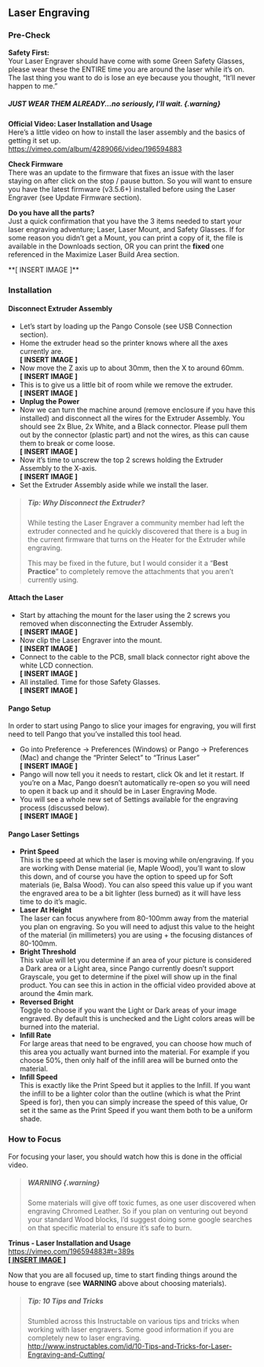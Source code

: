 
## Laser Engraving

### Pre-Check
**Safety First:** <br/>
Your Laser Engraver should have come with some Green Safety Glasses, please wear these the ENTIRE time you are around the laser while it’s on. The last thing you want to do is lose an eye because you thought, “It’ll never happen to me.”

##### JUST WEAR THEM ALREADY...no seriously, I’ll wait. {.warning}

**Official Video: Laser Installation and Usage** <br/>
Here’s a little video on how to install the laser assembly and the basics of getting it set up. <br/>
<https://vimeo.com/album/4289066/video/196594883>

**Check Firmware** <br/>
There was an update to the firmware that fixes an issue with the laser staying on after click on the stop / pause button. So you will want to ensure you have the latest firmware (v3.5.6+)  installed before using the Laser Engraver (see Update Firmware section).

**Do you have all the parts?** <br/>
Just a quick confirmation that you have the 3 items needed to start your laser engraving adventure; Laser, Laser Mount, and Safety Glasses. If for some reason you didn’t get a Mount, you can print a copy of it, the file is available in the Downloads section, OR you can print the **fixed** one referenced in the Maximize Laser Build Area section.

<div>**[ INSERT IMAGE ]**</div>


### Installation
#### Disconnect Extruder Assembly
* Let’s start by loading up the Pango Console (see USB Connection section).
* Home the extruder head so the printer knows where all the axes currently are. <div>**[ INSERT IMAGE ]**</div>
* Now move the Z axis up to about 30mm, then the X to around 60mm. <div>**[ INSERT IMAGE ]**</div>
* This is to give us a little bit of room while we remove the extruder. <div>**[ INSERT IMAGE ]**</div>
* **Unplug the Power**
* Now we can turn the machine around (remove enclosure if you have this installed) and disconnect all the wires for the Extruder Assembly. You should see 2x Blue, 2x White, and a Black connector. Please pull them out by the connector (plastic part) and not the wires, as this can cause them to break or come loose. <div>**[ INSERT IMAGE ]**</div>
* Now it’s time to unscrew the top 2 screws holding the Extruder Assembly to the X-axis. <div>**[ INSERT IMAGE ]**</div>
* Set the Extruder Assembly aside while we install the laser.

> ##### Tip: Why Disconnect the Extruder?
> While testing the Laser Engraver a community member had left the extruder connected and he quickly discovered that there is a bug in the current firmware that turns on the Heater for the Extruder while engraving. 
> 
> This may be fixed in the future, but I would consider it a “**Best Practice**” to completely remove the attachments that you aren’t currently using.

#### Attach the Laser
* Start by attaching the mount for the laser using the 2 screws you removed when disconnecting the Extruder Assembly. <div>**[ INSERT IMAGE ]**</div>
* Now clip the Laser Engraver into the mount. <div>**[ INSERT IMAGE ]**</div>
* Connect to the cable to the PCB, small black connector right above the white LCD connection. <div>**[ INSERT IMAGE ]**</div>
* All installed. Time for those Safety Glasses. <div>**[ INSERT IMAGE ]**</div>

#### Pango Setup
In order to start using Pango to slice your images for engraving, you will first need to tell Pango that you’ve installed this tool head.

* Go into Preference -> Preferences (Windows) or Pango -> Preferences (Mac) and change the “Printer Select” to “Trinus Laser” <div>**[ INSERT IMAGE ]**</div>
* Pango will now tell you it needs to restart, click Ok and let it restart. If you’re on a Mac, Pango doesn’t automatically re-open so you will need to open it back up and it should be in Laser Engraving Mode.
* You will see a whole new set of Settings available for the engraving process (discussed below). <div>**[ INSERT IMAGE ]**</div>


#### Pango Laser Settings
* **Print Speed** <br/> 
This is the speed at which the laser is moving while on/engraving. If you are working with Dense material (ie, Maple Wood), you’ll want to slow this down, and of course you have the option to speed up for Soft materials (ie, Balsa Wood). You can also speed this value up if you want the engraved area to be a bit lighter (less burned) as it will have less time to do it’s magic.
* **Laser At Height** <br/> 
The laser can focus anywhere from 80-100mm away from the material you plan on engraving. So you will need to adjust this value to the height of the material (in millimeters) you are using + the focusing distances of 80-100mm.
* **Bright Threshold** <br/> 
This value will let you determine if an area of your picture is considered a Dark area or a Light area, since Pango currently doesn’t support Grayscale, you get to determine if the pixel will show up in the final product. You can see this in action in the official video provided above at around the 4min mark.
* **Reversed Bright** <br/> 
Toggle to choose if you want the Light or Dark areas of your image engraved. By default this is unchecked and the Light colors areas will be burned into the material.
* **Infill Rate** <br/> 
For large areas that need to be engraved, you can choose how much of this area you actually want burned into the material. For example if you choose 50%, then only half of the infill area will be burned onto the material.
* **Infill Speed** <br/> 
This is exactly like the Print Speed but it applies to the Infill. If you want the infill to be a lighter color than the outline (which is what the Print Speed is for), then you can simply increase the speed of this value, Or set it the same as the Print Speed if you want them both to be a uniform shade.

### How to Focus
For focusing your laser, you should watch how this is done in the official video.

> ##### WARNING {.warning}
> Some materials will give off toxic fumes, as one user discovered when engraving Chromed Leather. So if you plan on venturing out beyond your standard Wood blocks, I’d suggest doing some google searches on that specific material to ensure it’s safe to burn.

**Trinus - Laser Installation and Usage** <br/>
[https://vimeo.com/196594883#t=389s <br/>
**[ INSERT IMAGE ]**
](https://vimeo.com/196594883#t=389s)

Now that you are all focused up, time to start finding things around the house to engrave (see **WARNING** above about choosing materials).

> ##### Tip: 10 Tips and Tricks
> Stumbled across this Instructable on various tips and tricks when working with laser engravers. Some good information if you are completely new to laser engraving. 
<http://www.instructables.com/id/10-Tips-and-Tricks-for-Laser-Engraving-and-Cutting/>
